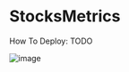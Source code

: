 # StocksMetrics
How To Deploy: 
TODO

![image](https://user-images.githubusercontent.com/66806750/117222577-c0dab800-add9-11eb-9f98-5e777888bd03.png)
